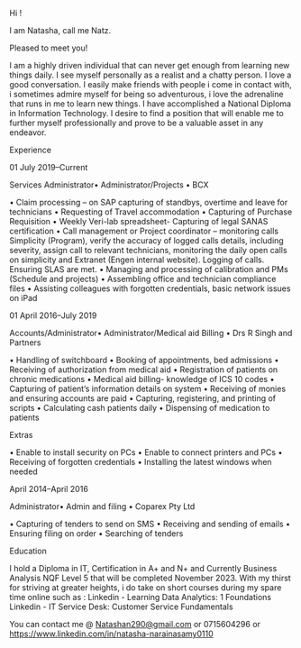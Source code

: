 
Hi !

I am Natasha, call me Natz.

Pleased to meet you!

I am a highly driven individual that can never get enough from learning new things daily. I see myself personally as a realist and a chatty person. I love a good conversation. I easily make friends with people i come in contact with, i sometimes admire myself for being so adventurous, i love the adrenaline that runs in me to learn new things. I have accomplished a National Diploma in Information Technology.  I desire to find a position that will enable me to further myself professionally and prove to be a valuable asset in any endeavor. 


Experience

01 July 2019–Current

Services Administrator• Administrator/Projects • BCX

•	Claim processing – on SAP capturing of standbys, overtime and leave for technicians 
•	Requesting of Travel accommodation 
•	Capturing of Purchase Requisition 
•	Weekly Veri-lab spreadsheet- Capturing of legal SANAS certification
•	Call management or Project coordinator – monitoring calls Simplicity (Program), verify the accuracy of logged calls details, including severity, assign call to relevant technicians, monitoring the daily open calls on simplicity and Extranet (Engen internal website). Logging of calls. Ensuring SLAS are met.
•	Managing and processing of calibration and PMs (Schedule and projects)
•	Assembling office and technician compliance files 
•	Assisting colleagues with forgotten credentials, basic network issues on iPad

01 April 2016–July 2019

Accounts/Administrator• Administrator/Medical aid Billing • Drs R Singh and Partners

•	Handling of switchboard
•	Booking of appointments, bed admissions
•	Receiving of authorization from medical aid
•	Registration of patients on chronic medications
•	Medical aid billing- knowledge of ICS 10 codes 
•	Capturing of patient’s information details on system
•	Receiving of monies and ensuring accounts are paid
•	Capturing, registering, and printing of scripts
•	Calculating cash patients daily
•	Dispensing of medication to patients

Extras

•	Enable to install security on PCs 
•	Enable to connect printers and PCs
•	Receiving of forgotten credentials
•	Installing the latest windows when needed

April 2014–April 2016

Administrator• Admin and filing • Coparex Pty Ltd

•	Capturing of tenders to send on SMS
•	Receiving and sending of emails
•	Ensuring filing on order
•	Searching of tenders

Education

I hold a Diploma in IT, Certification in A+ and N+ and Currently Business Analysis NQF Level 5 that will be completed November 2023.
With my thirst for striving at greater heights, i do take on short courses during my spare time online such as :
Linkedin - Learning Data Analytics: 1 Foundations
Linkedin - IT Service Desk: Customer Service Fundamentals




You can contact me @ Natashan290@gmail.com or 0715604296 or https://www.linkedin.com/in/natasha-narainasamy0110

